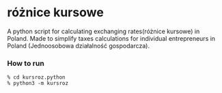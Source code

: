 # różnice kursowe

A python script for calculating exchanging rates(różnice kursowe) in Poland.
Made to simplify taxes calculations for individual entrepreneurs in Poland (Jednoosobowa działalność gospodarcza).

### How to run
```$ zsh
% cd kursroz.python
% python3 -m kursroz

```


